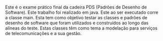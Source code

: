 Este é o exame prático final da cadeira PDS (Padrões de Desenho de Software). Este trabalho foi realizado em java. Este ao ser executado corre a classe main. Esta tem como objetivo testar as classes e padrões de desenho de software que foram utilizados e construídos ao longo das alíneas do teste. Estas classes têm como tema a modelação para serviços de telecomunicações e a sua gestão.
